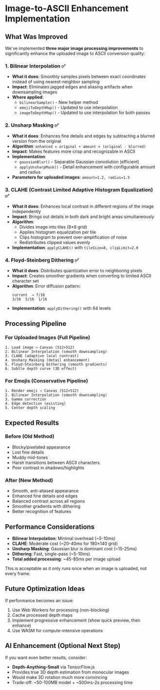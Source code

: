 # Image-to-ASCII Enhancement Implementation

## What Was Improved

We've implemented **three major image processing improvements** to significantly enhance the uploaded image to ASCII conversion quality:

### 1. **Bilinear Interpolation** ✅
- **What it does**: Smoothly samples pixels between exact coordinates instead of using nearest-neighbor sampling
- **Impact**: Eliminates jagged edges and aliasing artifacts when downsampling images
- **Where applied**: 
  - `bilinearSample()` - New helper method
  - `emojiToDepthMap()` - Updated to use interpolation
  - `imageToDepthMap()` - Updated to use interpolation for both passes

### 2. **Unsharp Masking** ✅
- **What it does**: Enhances fine details and edges by subtracting a blurred version from the original
- **Algorithm**: `enhanced = original + amount × (original - blurred)`
- **Impact**: Makes features more crisp and recognizable in ASCII
- **Implementation**:
  - `gaussianBlur()` - Separable Gaussian convolution (efficient)
  - `applyUnsharpMask()` - Detail enhancement with configurable amount and radius
- **Parameters for uploaded images**: `amount=1.2, radius=1.5`

### 3. **CLAHE (Contrast Limited Adaptive Histogram Equalization)** ✅
- **What it does**: Enhances local contrast in different regions of the image independently
- **Impact**: Brings out details in both dark and bright areas simultaneously
- **Algorithm**: 
  - Divides image into tiles (8×8 grid)
  - Applies histogram equalization per tile
  - Clips histogram to prevent over-amplification of noise
  - Redistributes clipped values evenly
- **Implementation**: `applyCLAHE()` with `tileSize=8, clipLimit=2.0`

### 4. **Floyd-Steinberg Dithering** ✅
- **What it does**: Distributes quantization error to neighboring pixels
- **Impact**: Creates smoother gradients when converting to limited ASCII character set
- **Algorithm**: Error diffusion pattern:
  ```
  current  → 7/16
  3/16  5/16  1/16
  ```
- **Implementation**: `applyDithering()` with 64 levels

## Processing Pipeline

### For Uploaded Images (Full Pipeline)
```
1. Load image → Canvas (512×512)
2. Bilinear Interpolation (smooth downsampling)
3. CLAHE (adaptive local contrast)
4. Unsharp Masking (detail enhancement)
5. Floyd-Steinberg Dithering (smooth gradients)
6. Subtle depth curve (3D effect)
```

### For Emojis (Conservative Pipeline)
```
1. Render emoji → Canvas (512×512)
2. Bilinear Interpolation (smooth downsampling)
3. Gamma correction
4. Edge detection (existing)
5. Center depth scaling
```

## Expected Results

### Before (Old Method)
- Blocky/pixelated appearance
- Lost fine details
- Muddy mid-tones
- Harsh transitions between ASCII characters
- Poor contrast in shadows/highlights

### After (New Method)
- Smooth, anti-aliased appearance
- Enhanced fine details and edges
- Balanced contrast across all regions
- Smoother gradients with dithering
- Better recognition of features

## Performance Considerations

- **Bilinear Interpolation**: Minimal overhead (~5-10ms)
- **CLAHE**: Moderate cost (~20-40ms for 180×140 grid)
- **Unsharp Masking**: Gaussian blur is dominant cost (~15-25ms)
- **Dithering**: Fast, single-pass (~5-10ms)
- **Total added processing**: ~45-85ms per image upload

This is acceptable as it only runs once when an image is uploaded, not every frame.

## Future Optimization Ideas

If performance becomes an issue:
1. Use Web Workers for processing (non-blocking)
2. Cache processed depth maps
3. Implement progressive enhancement (show quick preview, then enhance)
4. Use WASM for compute-intensive operations

## AI Enhancement (Optional Next Step)

If you want even better results, consider:
- **Depth-Anything-Small** via TensorFlow.js
- Provides true 3D depth estimation from monocular images
- Would make 3D rotation much more convincing
- Trade-off: ~50-100MB model + ~500ms-2s processing time

